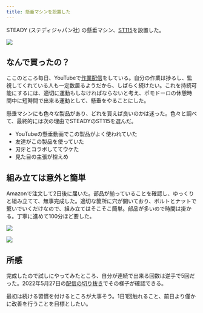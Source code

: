 ```yaml
---
title: 懸垂マシンを設置した
---
```

STEADY (ステディジャパン社) の懸垂マシン、[ST115](https://www.amazon.co.jp/dp/B09K3QQBKH)を設置した。

![](https://lh6.googleusercontent.com/VJDnRN4e_vNzp_47peuwtWVTdmRan_CvJKfKJsuxzTAZai91EDRo37O00lvAbdsWQ1VMAfuu61bLPNq_PriQkNhUrC9Jrnoj91YSP3ALrsvNibIpKho6K7NiO1h_l7zorNLU14oZUwPo8wgZ5dtStz79dyYiHgcPJVsthZ2kL3U5MHIJFmarJmqcp_un)

なんで買ったの？
--------

ここのところ毎日、YouTubeで[作業配信](https://www.youtube.com/c/r7kamura)をしている。自分の作業は捗るし、監視してくれている人も一定数居るようだから、しばらく続けたい。これを持続可能にするには、適切に運動もしなければならないと考え、ポモドーロの休憩時間中に短時間で出来る運動として、懸垂をやることにした。

懸垂マシンにも色々な製品があり、どれを買えば良いのかは迷った。色々と調べて、最終的には次の理由でSTEADYのST115を選んだ。

*   YouTubeの懸垂動画でこの製品がよく使われていた
*   友達がこの製品を使っていた
*   刃牙とコラボしててウケた
*   見た目の主張が控えめ

組み立ては意外と簡単
----------

Amazonで注文して2日後に届いた。部品が揃っていることを確認し、ゆっくりと組み立てて、無事完成した。適切な箇所に穴が開いており、ボルトとナットで繋いでいくだけなので、組み立てはそこそこ簡単。部品が多いので時間は掛かる。丁寧に進めて100分ほど要した。

![](https://lh3.googleusercontent.com/AwqeeK_BtGv_v7JrHBsqMcl7m_AvBpVKuBT2w8htssRiZ6c0BVMnrQJ71qeeNmYed5NqtICaALxf1lNjN0psFQknFxZfffeMDn8LYjpTtjfvxHoAMm7buEOO8jjrP7yuZ8pulBwNgLAIv6wt_jQjpVCF73PLFj8W5VTwdWx-4DeLYzi3-PQ4h6YpaEjH)

![](https://lh3.googleusercontent.com/gC2AAZkpAhVp-spHL24Y_hnr-nX4xsmbWSMMiZXjtakZupLZidPM9UvJDd6rV-w_hZjk5AJQXXD-JWA-5Y18mH3B4pjc3VRHkQeSHVGY3ZAYoE3RwYTT0UApnuSsngFMfO5UKPaxjKX4chXSLOnPzNQVtbCJ2eZFIo5Cekr_Impd8-yDVUBP9xEWjEzW)

所感
--

完成したので試しにやってみたところ、自分が連続で出来る回数は逆手で5回だった。2022年5月27日の[配信の切り抜き](https://www.youtube.com/clip/Ugkxy2NXpdlfZF0kT9s-MoCOrbB1wpWEryK9)でその様子が確認できる。

最初は続ける習慣を付けるところが大事そう。1日1回触れること、前日より僅かに改善を行うことを目標としたい。
